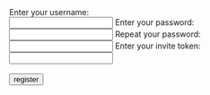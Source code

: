 <section style="display:flex;justify-content:center;align-items:center;">
    <form action="https://dmnd.sh:5000/test-register" method="Post">
        <label for="username"> Enter your username:</label><br>
        <input id="username" name="username" type="text" required pattern="^@?[a-zA-Z_\-=\.\/0-9]+(:matrix\.org)?$" required minlength="1" maxlength="200">
        <label for="password">Enter your password:</label><br>
        <input id="password" name="password" type="password" required minlength="8" maxlength="128">
        <label for="confirm_password">Repeat your password:</label><br>
        <input id="confirm_password" name="confirm" type="password" required>
        <label for="token">Enter your invite token:</label><br>
        <input id="token" name="token" type="text" required pattern="^([A-Z][a-z]+)+$">
        <br><br>
        <input id="register" type="submit" value="register">
    </form>
</section>
<script>
    // see https://stackoverflow.com/a/901144/3779427
    function getParameterByName(name, url) {
        if (!url) url = window.location.href;
        name = name.replace(/[\[\]]/g, "\\$&");
        var regex = new RegExp("[?&]" + name + "(=([^&#]*)|&|#|$)"),
            results = regex.exec(url);
        if (!results) return null;
        if (!results[2]) return '';
        return decodeURIComponent(results[2].replace(/\+/g, " "));
    }
      
    function sendData(formData) {
        var XHR = new XMLHttpRequest();

        XHR.addEventListener('load', function(event) {
          alert('Yeah! Data sent and response loaded.');
        });
        XHR.addEventListener('error', function(event) {
          alert('Oops! Something goes wrong.');
        });
        XHR.open('POST', 'https://dmnd.sh/register-test');
        XHR.setRequestHeader('Content-Type', 'application/x-www-form-urlencoded');
        XHR.send(formData);
    }
    
    
    // set token input to "?token=" query parameter
    document.getElementById('token').value = getParameterByName("token");
    
    // html5 validators
    var username = document.getElementById("username");
    var password = document.getElementById("password");
    var confirm_password = document.getElementById("confirm_password");
    var token = document.getElementById("token");
    
    username.addEventListener("input", function (event) {
      if (username.validity.typeMismatch) {
        username.setCustomValidity("format: @username:matrix.org");
      } else {
        username.setCustomValidity("");
      }
    });
    
    token.addEventListener("input", function (event) {
      if (token.validity.typeMismatch) {
        token.setCustomValidity("case-sensitive, e.g: SardineImpactReport");
      } else {
        token.setCustomValidity("");
      }
    });
    
    password.addEventListener("input", function (event) {
      if (password.validity.typeMismatch) {
        password.setCustomValidity("atleast 8 characters long");
      } else {
        password.setCustomValidity("");
      }
    });
    
    function validatePassword(){
      if(password.value != confirm_password.value) {
        confirm_password.setCustomValidity("passwords don't match");
      } else {
        confirm_password.setCustomValidity("");
      }
    }
    
    password.onchange = validatePassword;
    confirm_password.onkeyup = validatePassword;
    
    
    function getForm(id) {
      var button = document.getElementById(id);
      while(button && (button = button.parentNode)&&(button.nodeName !== 'FORM')){}
      
      return button;
      
    }
    
    var form = getForm('register'),
    handler = function(ev){
      ev = ev || window.event;
      if(ev.preventDefault) { //w3c browsers
          ev.preventDefault();    
      }
      else { //IE old
          ev.returnValue = false;    
      }
      alert('Custom logic goes here!'); 
      sendData(form);
    };
    if(form) {
      if(form.addEventListener) {
            form.addEventListener('submit', handler, false)   
      }
      else if(form.attachEvent) {
           form.attachEvent('onsubmit', handler);   
      }
         
    }
</script>
